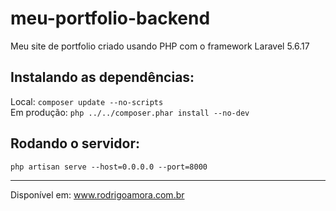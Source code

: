# meu-portfolio-backend
Meu site de portfolio criado usando PHP com o framework Laravel 5.6.17 <br>

Instalando as dependências:
-------------------------
Local: `composer update --no-scripts` <br>
Em produção: `php ../../composer.phar install --no-dev`

Rodando o servidor:
-------------------
`php artisan serve --host=0.0.0.0 --port=8000`

<hr>

Disponível em: www.rodrigoamora.com.br
